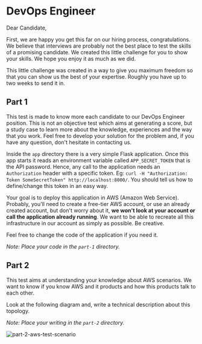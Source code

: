 # DevOps Engineer

Dear Candidate,

First, we are happy you get this far on our hiring process, congratulations. We believe that interviews are probably not the best place to test the skills of a promising candidate. We created this little challenge for you to show your skills. We hope you enjoy it as much as we did.

This little challenge was created in a way to give you maximum freedom so that you can show us the best of your expertise. Roughly you have up to two weeks to send it in.

## Part 1

This test is made to know more each candidate to our DevOps Engineer position. This is not an objective test which aims at generating a score, but a study case to learn more about the knowledge, experiences and the way that you work. Feel free to develop your solution for the problem and, if you have any question, don't hesitate in contacting us.

Inside the `app` directory there is a very simple Flask application. Once this app starts it reads an environment variable called `APP_SECRET_TOKEN` that is the API password. Hence, any call to the application needs an `Authorization` header with a specific token. Eg: `curl -H "Authorization: Token SomeSecretToken" http://localhost:8000/`. You should tell us how to define/change this token in an easy way.

Your goal is to deploy this application in AWS (Amazon Web Service). Probably, you'll need to create a free-tier AWS account, or use an already created account, but don't worry about it, **we won't look at your account or call the application already running**. We want to be able to recreate all this infrastructure in our account as simply as possible. Be creative.

Feel free to change the code of the application if you need it.

_Note: Place your code in the `part-1` directory._

## Part 2

This test aims at understanding your knowledge about AWS scenarios. We want to know if you know AWS and it products and how this products talk to each other.

Look at the following diagram and, write a technical description about this topology.

_Note: Place your writing in the `part-2` directory._

![part-2-aws-test-scenario](part-2/diagram.png)

